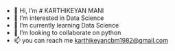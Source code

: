 - 👋 Hi, I’m # KARTHIKEYAN MANI
- 👀 I’m interested in Data Science
- 🌱 I’m currently learning Data Science
- 💞️ I’m looking to collaborate on python
- 📫 you can reach me karthikeyancbm1982@gmail.com

<!---
karthikeyancbm/karthikeyancbm is a ✨ special ✨ repository because its `README.md` (this file) appears on your GitHub profile.
You can click the Preview link to take a look at your changes.
--->
